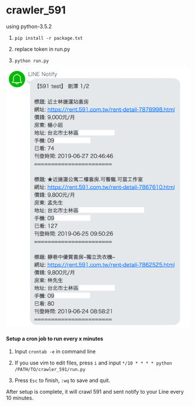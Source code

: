 # crawler_591
using python-3.5.2

1. `pip install -r package.txt`

2. replace token in run.py

3. `python run.py`

![image](https://github.com/kh555069/crawler_591/blob/master/image.png)


#### Setup a cron job to run every x minutes
1. Input `crontab -e` in command line

2. If you use vim to edit files,
press `i` and input `*/10 * * * * python /PATH/TO/crawler_591/run.py`

3. Press `Esc` to finish, `:wq` to save and quit.

After setup is complete, it will crawl 591 and sent notify to your Line every 10 minutes.
